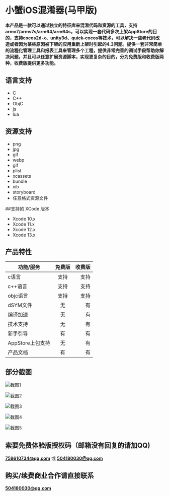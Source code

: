 # 小蟹iOS混淆器(马甲版)
**本产品是一款可以通过独立的特征库来混淆代码和资源的工具，支持armv7/armv7s/arm64/arm64s，可以实现一套代码多次上架AppStore的目的，支持cocos2d-x、unity3d、quick-cocos等技术，可以解决一些老代码改造或者因为某些原因被下架的应用重新上架时引起的4.3问题。提供一套非常简单的流程化管理工具和报表工具来管理多个工程，提供非常完善的调试手段帮助你解决问题，并且可以任意扩展资源脚本，实现更复杂的目的，分为免费版和收费版两种，收费版提供更多功能。**

## 语言支持
- C
- C++
- ObjC
- js
- lua

## 资源支持
- png
- jpg
- gif
- webp
- gif
- plist
- xcassets
- bundle
- xib
- storyboard
- 任意格式资源文件

##支持的 XCode 版本
- Xcode 10.x
- Xcode 11.x
- Xcode 12.x
- Xcode 13.x

## 产品特性
功能/服务|免费版 | 收费版
---|:--:|---:
c语言|支持|支持
c++语言|支持|支持
objc语言|支持|支持
dSYM文件|无|有
编译加速|无|有
技术支持|无|有
新手引导|有|有
AppStore上包支持|无|有
产品文档|有|有

## 部分截图
![截图1](http://m.qpic.cn/psc?/V51E5kN14aJcIX2j9YpC3rIJsV4ABzsj/TmEUgtj9EK6.7V8ajmQrEJzXeMaxKhzwN.2ZWHZVDndszDz3UHw9bKpjVbI7oY83JFIW2937mBcThVf.FeTDWtErsSGK.WV97XBFBtbBMPg!/b&bo=sAToA7AE6AMDNxI!&rf=viewer_4)

![截图2](http://m.qpic.cn/psc?/V51E5kN14aJcIX2j9YpC3rIJsV4ABzsj/TmEUgtj9EK6.7V8ajmQrEPAiOnnq99FfkYJjx2w54Drwt2ZkPndBswue0kcNs26PeYWRyaI8Po3TlNX5Fmx6wf8CSEVEbr1MOTT9CQT26ZI!/b&bo=eAWwBHgFsAQDNxI!&rf=viewer_4)

![截图3](http://m.qpic.cn/psc?/V51E5kN14aJcIX2j9YpC3rIJsV4ABzsj/TmEUgtj9EK6.7V8ajmQrEE1Yhk.07ZdR8kxCyZ7oBubMK*0IoL*jMeXdOuIZxfTMRfoxSPGiqqy.FQzkMlcxFvHCjaXP*TtlHgvl60Hq9X8!/b&bo=eAWwBHgFsAQDJwI!&rf=viewer_4)

![截图4](http://m.qpic.cn/psc?/V51E5kN14aJcIX2j9YpC3rIJsV4ABzsj/TmEUgtj9EK6.7V8ajmQrEJs3BgByz1FT3wBUyZ*MV*V8PrrA5iyHa*vIHHLZwl4OvifD01Gw8OyKWl8W1bViNH1SpSdyYvoVi5jW305BIHU!/b&bo=eAWwBHgFsAQDJwI!&rf=viewer_4)

![截图5](http://m.qpic.cn/psc?/V51E5kN14aJcIX2j9YpC3rIJsV4ABzsj/TmEUgtj9EK6.7V8ajmQrECvNlTxTVKFC23dM.AFkOC*z9O*D70dluH8Zheryt5DjSPNyj6Yy5mMijXllT8RZG3Y5B4a9nQjB8CtDKKRD*L0!/b&bo=5QSwBIcGQAYDZ9A!&rf=viewer_4)


## 索要免费体验版授权码（邮箱没有回复的请加QQ)
**759610734@qq.com** 或 **504180030@qq.com**

## 购买/续费商业合作请直接联系
**504180030@qq.com**
